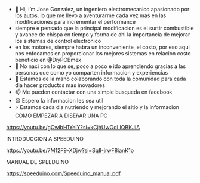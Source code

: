 - 👋 Hi, I’m Jose Gonzalez, un ingeniero electromecanico apasionado por los autos, lo que me llevo a aventurarme cada vez mas en las modificaciones para incrementar el performance
- siempre e pensado que la principal modificacion es el surtir combustible y avance de chispa en tiempo y forma de ahi la importancia de mejorar los sistemas de control electronico
- en los motores, siempre habra un inconveniente, el costo, por eso aqui nos enfocamos en proporcionar los mejores sistemas en relacion costo beneficio en @DiyPCBmex
- 🌱 No naci con lo que se, poco a poco e ido aprendiendo gracias a las personas que como yo comparten informacion y experiencias
- 💞️ Estamos de la mano colaborando con toda la comunidad para cada dia hacer productos mas inovadores
- 📫 Me pueden contactar con una simple busqueda en facebook
- 😄 Espero la informacion les sea util
- ⚡ Estamos cada dia nutriendo y mejorando el sitio y la informacion
COMO EMPEZAR A DISEñAR UNA PC

https://youtu.be/gCwibH1YeiY?si=kCjhUwOdLlQBKJiA

INTRODUCCION A SPEEDUINO

https://youtu.be/7M12F9-XDjw?si=SqII-jrwF8ianK1o

MANUAL DE SPEEDUINO

https://speeduino.com/Speeduino_manual.pdf

<!---
DiyPCBmex/DiyPCBmex is a ✨ special ✨ repository because its `README.md` (this file) appears on your GitHub profile.
You can click the Preview link to take a look at your changes.
--->
